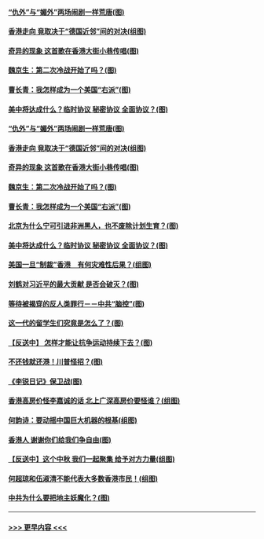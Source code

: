 #### [“仇外”与“媚外”两场闹剧一样荒唐(图)](../pages/p4/907689.md?t=09172333) 
#### [香港走向 竟取决于“德国近邻”间的对决(组图)](../pages/p4/907618.md?t=09172333) 
#### [奇异的现象 这首歌在香港大街小巷传唱(图)](../pages/p4/907583.md?t=09172333) 
#### [魏京生：第二次冷战开始了吗？(图)](../pages/p4/907581.md?t=09172333) 
#### [曹长青：我怎样成为一个美国“右派”(图)](../pages/p4/907580.md?t=09172333) 
#### [美中将达成什么？临时协议 秘密协议 全面协议？(图)](../pages/p4/907576.md?t=09172333) 
#### [“仇外”与“媚外”两场闹剧一样荒唐(图)](../pages/p4/907689.md?t=09172333) 
#### [香港走向 竟取决于“德国近邻”间的对决(组图)](../pages/p4/907618.md?t=09172333) 
#### [奇异的现象 这首歌在香港大街小巷传唱(图)](../pages/p4/907583.md?t=09172333) 
#### [魏京生：第二次冷战开始了吗？(图)](../pages/p4/907581.md?t=09172333) 
#### [曹长青：我怎样成为一个美国“右派”(图)](../pages/p4/907580.md?t=09172333) 
#### [北京为什么宁可引进非洲黑人，也不废除计划生育？(图)](../pages/p4/907577.md?t=09172333) 
#### [美中将达成什么？临时协议 秘密协议 全面协议？(图)](../pages/p4/907576.md?t=09172333) 
#### [美国一旦“制裁”香港　有何灾难性后果？(组图)](../pages/p4/907575.md?t=09172333) 
#### [刘鹤对习近平的最大贡献 是否会破灭？(图)](../pages/p4/907509.md?t=09172333) 
#### [等待被揭穿的反人类罪行－－中共“脑控”(图)](../pages/p4/907167.md?t=09172333) 
#### [这一代的留学生们究竟是怎么了？(图)](../pages/p4/907473.md?t=09172333) 
#### [【反送中】 怎样才能让抗争运动持续下去？(图)](../pages/p4/907466.md?t=09172333) 
#### [不还钱就还港！川普怪招？(图)](../pages/p4/907474.md?t=09172333) 
#### [《李锐日记》保卫战(图)](../pages/p4/907465.md?t=09172333) 
#### [香港高房价怪李嘉诚的话 北上广深高房价要怪谁？(组图)](../pages/p4/907471.md?t=09172333) 
#### [何韵诗：要动摇中国巨大机器的根基(组图)](../pages/p4/907469.md?t=09172333) 
#### [香港人 谢谢你们给我们争自由(图)](../pages/p4/907402.md?t=09172333) 
#### [【反送中】这个中秋 我们一起聚集 给予对方力量(组图)](../pages/p4/907401.md?t=09172333) 
#### [何超琼和伍淑清不能代表大多数香港市民！(组图)](../pages/p4/907398.md?t=09172333) 
#### [中共为什么要把地主妖魔化？(图)](../pages/p4/907397.md?t=09172333) 

----
#### [ >>> 更早内容 <<< ](../indexes/p4-earlier.md)
